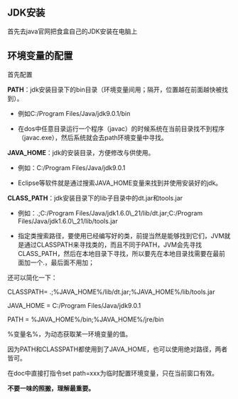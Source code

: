 ## JDK安装

首先去java官网把食盒自己的JDK安装在电脑上

## 环境变量的配置

首先配置

**PATH**：jdk安装目录下的bin目录（环境变量间用；隔开，位置越在前面越快被找到）。

* 例如C:/Program Files/Java/jdk9.0.1/bin

* 在dos中任意目录运行一个程序（javac）的时候系统在当前目录找不到程序（javac.exe），然后系统就会去path环境变量中寻找。

**JAVA\_HOME**：jdk的安装目录，方便修改与供使用。

* 例如：C:/Program Files/Java/jdk9.0.1

* Eclipse等软件就是通过搜索JAVA\_HOME变量来找到并使用安装好的jdk。

**CLASS\_PATH**：jdk安装目录下的lib子目录中的dt.jar和tools.jar

* 例如：.;C:/Program Files/Java/jdk1.6.0\\_21/lib/dt.jar;C:/Program Files/Java/jdk1.6.0\\_21/lib/tools.jar

* 指定类搜索路径，要使用已经编写好的类，前提当然是能够找到它们，JVM就是通过CLASSPATH来寻找类的，而且不同于PATH，JVM会先寻找CLASS\_PATH，然后在本地目录下寻找，所以要先在本地目录找需要在最前面加一个.，最后面不用加；

还可以简化一下：

CLASSPATH= .;%JAVA\_HOME%/lib/dt.jar;%JAVA\_HOME%/lib/tools.jar

JAVA\_HOME = C:/Program Files/Java/jdk9.0.1

PATH  = %JAVA\_HOME%/bin;%JAVA\_HOME%/jre/bin

%变量名%，为动态获取某一环境变量的值。

因为PATH和CLASSPATH都使用到了JAVA\_HOME，也可以使用绝对路径，两者皆可。

在doc中直接打指令set path=xxx为临时配置环境变量，只在当前窗口有效。

**不要一味的照搬，理解最重要。**

